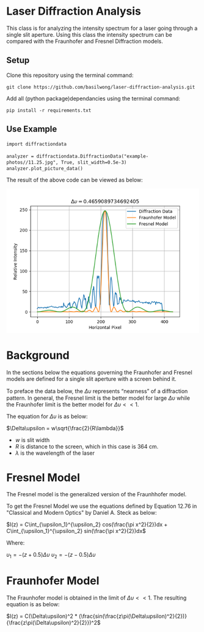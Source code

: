 # Laser Diffraction Analysis

This class is for analyzing the intensity spectrum for a laser going through a single slit aperture. Using this class the intensity spectrum can be compared with the Fraunhofer and Fresnel Diffraction models. 

## Setup

Clone this repository using the terminal command:

```
git clone https://github.com/basilwong/laser-diffraction-analysis.git
```

Add all (python package)dependancies using the terminal command:

```
pip install -r requirements.txt
```

## Use Example

```
import diffractiondata

analyzer = diffractiondata.DiffractionData("example-photos//11.25.jpg", True, slit_width=0.5e-3)
analyzer.plot_picture_data()
```

The result of the above code can be viewed as below:

![alt text](https://raw.githubusercontent.com/basilwong/laser-diffraction-analysis/master/example-plots/dv-0.5.png)

# Background 

In the sections below the equations governing the Fraunhofer and Fresnel models 
are defined for a single slit aperture with a screen behind it. 

To preface the data below, the $`\Delta\upsilon`$ represents “nearness” of a diﬀraction pattern. In general, the Fresnel limit is the better model for large $`\Delta\upsilon`$ while the Fraunhofer limit is the better model for $`\Delta\upsilon << 1`$.

The equation for $`\Delta\upsilon`$ is as below:

$`\Delta\upsilon = w\sqrt{\frac{2}{R\lambda}}`$

 * $`w`$ is slit width
 * $`R`$ is distance to the screen, which in this case is 364 cm. 	
 * $`\lambda`$ is the wavelength of the laser
 
# Fresnel Model

The Fresnel model is the generalized version of the Fraunhhofer model. 

To get the Fresnel Model we use the equations defined by Equation 12.76 in "Classical and Modern Optics" by Daniel A. Steck as below:
 
$`I(z) = C\int_{\upsilon_1}^{\upsilon_2} cos(\frac{\pi x^2}{2})dx + C\int_{\upsilon_1}^{\upsilon_2} sin(\frac{\pi x^2}{2})dx`$

Where:

$`\upsilon_1 = -(z + 0.5)\Delta\upsilon`$
$`\upsilon_2 = -(z - 0.5)\Delta\upsilon`$

# Fraunhofer Model

The Fraunhofer model is obtained in the limit of $`\Delta\upsilon << 1`$. The resulting equation is as below:

$`I(z) = C(\Delta\upsilon)^2 * (\frac{sin(\frac{z\pi(\Delta\upsilon)^2}{2})}{\frac{z\pi(\Delta\upsilon)^2}{2}})^2`$